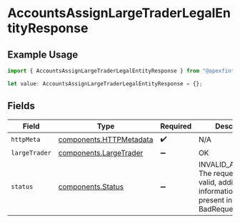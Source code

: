 # AccountsAssignLargeTraderLegalEntityResponse

## Example Usage

```typescript
import { AccountsAssignLargeTraderLegalEntityResponse } from "@apexfintechsolutions/ascend-sdk/models/operations";

let value: AccountsAssignLargeTraderLegalEntityResponse = {};
```

## Fields

| Field                                                                                                        | Type                                                                                                         | Required                                                                                                     | Description                                                                                                  |
| ------------------------------------------------------------------------------------------------------------ | ------------------------------------------------------------------------------------------------------------ | ------------------------------------------------------------------------------------------------------------ | ------------------------------------------------------------------------------------------------------------ |
| `httpMeta`                                                                                                   | [components.HTTPMetadata](../../models/components/httpmetadata.md)                                           | :heavy_check_mark:                                                                                           | N/A                                                                                                          |
| `largeTrader`                                                                                                | [components.LargeTrader](../../models/components/largetrader.md)                                             | :heavy_minus_sign:                                                                                           | OK                                                                                                           |
| `status`                                                                                                     | [components.Status](../../models/components/status.md)                                                       | :heavy_minus_sign:                                                                                           | INVALID_ARGUMENT: The request is not valid, additional information may be present in the BadRequest details. |